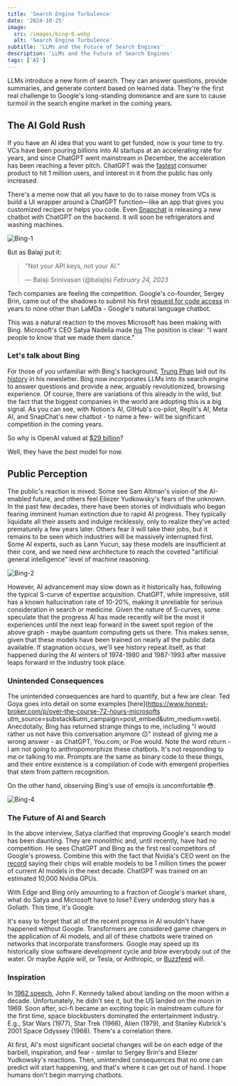 ```yaml
---
title: 'Search Engine Turbulence'
date: '2024-10-25'
image:
  src: /images/bing-0.webp
  alt: 'Search Engine Turbulence'
subtitle: 'LLMs and the Future of Search Engines'
description: 'LLMs and the Future of Search Engines'
tags: ['AI']
---
```


<style jsx>{`
 .prose a {
    text-decoration: underline;
    color: var(--color-accent);
 }
 .prose ol {
    list-style-type: decimal;
    margin-left: 2em; /* Adjust as needed for indentation */
    padding-left: 0.5em; /* Add padding if needed */
 }
 .prose ol li {
    margin-bottom: 0.5em;
    color: var(--color-text-primary);
    line-height: 1.5; /* Adjust line height for better readability */
 }
`}</style>

<div class="tldr-section">

LLMs introduce a new form of search. They can answer questions, provide summaries, and
generate content based on learned data. They're the first real challenge to Google's
long-standing dominance and are sure to cause turmoil in the search engine market in the
coming years.

</div>

## The AI Gold Rush

If you have an AI idea that you want to get funded, now is your time to try. VCs have been
pouring billions into AI startups at an accelerating rate for years, and since ChatGPT went
mainstream in December, the acceleration has been reaching a fever pitch. ChatGPT was the
[fastest](https://www.reuters.com/technology/chatgpt-sets-record-fastest-growing-user-base-analyst-note-2023-02-01/)
consumer product to hit 1 million users, and interest in it from the public has only increased.

There's a meme now that all you have to do to raise money from VCs is build a UI wrapper
around a ChatGPT function—like an app that gives you customized recipes or helps you code.
Even [Snapchat](https://www.theverge.com/2023/2/27/23614959/snapchat-my-ai-chatbot-chatgpt-openai-plus-subscription)
is releasing a new chatbot with ChatGPT on the backend. It will soon be refrigerators and
washing machines.

![Bing-1](/images/bing-1.webp)

But as Balaji put it:

> "Not your API keys, not your AI."
>
> — Balaji Srinivasan (@balajis) _February 24, 2023_

Tech companies are feeling the competition. Google's co-founder, Sergey Brin, came out of
the shadows to submit his first
[request for code access](https://www.forbes.com/sites/richardnieva/2023/01/31/sergey-brin-code-request-lamda/?sh=751f6a857ce6)
in years to none other than LaMDa - Google's natural language chatbot.

This was a natural reaction to the moves Microsoft has been making with Bing. Microsoft's
CEO Satya Nadella made [his](https://www.youtube.com/watch?v=UcLw-CNySiA)
The position is clear: "I want people to know that we made them dance."

### Let's talk about Bing

For those of you unfamiliar with Bing's background,
[Trung Phan](https://www.readtrung.com/) laid out its
[history](https://www.readtrung.com/p/bing-a-history-in-7-stories) in his
newsletter. Bing now incorporates LLMs into its search engine to answer questions and
provide a new, arguably revolutionized, browsing experience. Of course, there are variations
of this already in the wild, but the fact that the biggest companies in the world are
adopting this is a big signal. As you can see, with Notion's AI, GitHub's co-pilot, Replit's
AI, Meta AI, and SnapChat's new chatbot - to name a few- will be significant
competition in the coming years.

So why is OpenAI valued at
[$29 billion](https://bdtechtalks.com/2023/01/09/openai-tender-offer/)?

Well, they have the best model for now.

## Public Perception

The public's reaction is mixed. Some see Sam Altman's vision of the AI-enabled future, and
others feel Eliezer Yudkowsky's fears of the unknown. In the past few decades, there have
been stories of individuals who began fearing imminent human extinction due to rapid AI
progress. They typically liquidate all their assets and indulge recklessly, only to realize
they've acted prematurely a few years later. Others fear it will take their jobs, but it
remains to be seen which industries will be massively interrupted first. Some AI experts,
such as Lann Yucun, say these models are insufficient at their core, and we need new architecture to
reach the coveted "artificial general intelligence" level of machine reasoning.

![Bing-2](/images/bing-2.webp)

However, AI advancement may slow down as it historically has, following the typical S-curve
of expertise acquisition. ChatGPT, while impressive, still has a known hallucination rate of
10-20%, making it unreliable for serious consideration in search or medicine. Given the
nature of S-curves, some speculate that the progress AI has made recently will be the most
it experiences until the next leap forward in the sweet spot region of the
above graph - maybe quantum computing gets us there. This makes sense, given that these
models have been trained on nearly all the public data available. If stagnation occurs,
we'll see history repeat itself, as that happened during the AI winters of 1974-1980 and
1987-1993 after massive leaps forward in the industry took place.

### Unintended Consequences

The unintended consequences are hard to quantify, but a few are clear. Ted Goya goes into
detail on some examples
[here](https://www.honest-broker.com/p/over-the-course-72-hours-microsofts utm_source=substack&utm_campaign=post_embed&utm_medium=web).
Anecdotally, Bing has returned strange things to me, including "I would rather us not have
this conversation anymore 😔" instead of giving me a wrong answer - as ChatGPT, You.com, or
Poe would. Note the word return - I am not going to anthropomorphize these chatbots. It's
not responding to me or talking to me. Prompts are the same as binary code to these things,
and their entire existence is a compilation of code with emergent properties that stem from pattern recognition.

On the other hand, observing Bing's use of emojis is uncomfortable 😳.

![Bing-4](/images/bing-4.webp)

### The Future of AI and Search

In the above interview, Satya clarified that improving Google's search model has been
daunting. They are monolithic and, until recently, have had no competition. He sees ChatGPT
and Bing as the first real competitors of Google's prowess. Combine this with the fact that
Nvidia's CEO went on the
[record](https://www.pcgamer.com/nvidia-predicts-ai-models-one-million-times-more-powerful-than-chatgpt-within-10-years/)
saying their chips will enable models to be 1 million times the power of current AI models in the next
decade. ChatGPT was trained on an estimated 10,000 Nvidia GPUs.

With Edge and Bing only amounting to a fraction of Google's market share, what do Satya
and Microsoft have to lose? Every underdog story has a Goliath. This time, it's Google.

It's easy to forget that all of the recent progress in AI wouldn't have happened without
Google. Transformers are considered game changers in the application of AI models, and all
of these chatbots were trained on networks that incorporate transformers. Google may speed
up its historically slow software development cycle and blow everybody out of the water. Or
maybe Apple will, or Tesla, or Anthropic, or
[Buzzfeed](https://hackernoon.com/how-buzzfeed-plans-to-use-ai-to-generate-listicles-and-more-content)
will.

### Inspiration

In
[1962 speech](https://www.npr.org/2022/09/12/1122375097/space-exploration-jfk-we-choose-the-moon-speech#:~:text=His%20%22We%20Choose%20the%20Moon%22%20speech%20became%20a%20pivotal%20moment,at%20Rice%20University%20in%20Houston.),
John F. Kennedy talked about landing on the moon within a decade. Unfortunately, he didn't
see it, but the US landed on the moon in 1969. Soon after, sci-fi became an exciting topic
in mainstream culture for the first time, space blockbusters dominated the entertainment
industry. E.g., Star Wars (1977), Star Trek (1966), Alien (1979), and Stanley Kubrick's 2001
Space Odyssey (1968). There's a correlation there.

At first, AI's most significant societal changes will be on each edge of the barbell,
inspiration, and fear - similar to Sergey Brin's and Eliezer Yudkowsky's reactions. Then,
unintended consequences that no one can predict will start happening, and that's where it
can get out of hand. I hope humans don't begin marrying chatbots.
